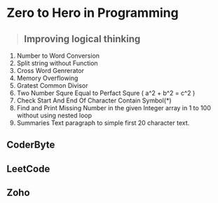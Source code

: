 # Zero to Hero in Programming

> ## Improving logical thinking

1. Number to Word Conversion
1. Split string without Function
1. Cross Word Genrerator
1. Memory Overflowing
1. Gratest Common Divisor
1. Two Number Squre Equal to Perfact Squre ( a^2 + b^2 = c^2 )
1. Check Start And End Of Character Contain Symbol(*)
1. Find and Print Missing Number in the given Integer array in 1 to 100 without using nested loop
1. Summaries Text paragraph to simple first 20 character text.

## CoderByte

## LeetCode

## Zoho

